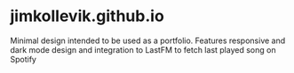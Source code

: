 # jimkollevik.github.io
Minimal design intended to be used as a portfolio.
Features responsive and dark mode design and integration to LastFM to fetch last played song on Spotify
